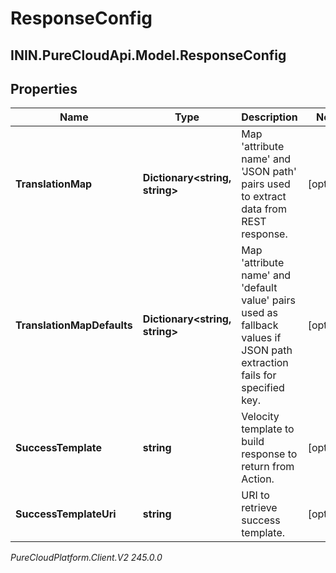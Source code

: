 # ResponseConfig

## ININ.PureCloudApi.Model.ResponseConfig

## Properties

|Name | Type | Description | Notes|
|------------ | ------------- | ------------- | -------------|
| **TranslationMap** | **Dictionary&lt;string, string&gt;** | Map &#39;attribute name&#39; and &#39;JSON path&#39; pairs used to extract data from REST response. | [optional] |
| **TranslationMapDefaults** | **Dictionary&lt;string, string&gt;** | Map &#39;attribute name&#39; and &#39;default value&#39; pairs used as fallback values if JSON path extraction fails for specified key. | [optional] |
| **SuccessTemplate** | **string** | Velocity template to build response to return from Action. | [optional] |
| **SuccessTemplateUri** | **string** | URI to retrieve success template. | [optional] |



_PureCloudPlatform.Client.V2 245.0.0_
